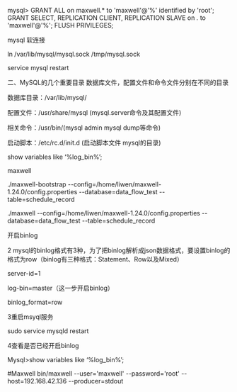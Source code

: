 mysql> GRANT ALL on maxwell.* to 'maxwell'@'%' identified by 'root';
 GRANT SELECT, REPLICATION CLIENT, REPLICATION SLAVE on *.* to 'maxwell'@'%';
 FLUSH PRIVILEGES;
 
 
 mysql  软连接
 
 ln /var/lib/mysql/mysql.sock   /tmp/mysql.sock
 
 service mysql restart  
 
 
 二、MySQL的几个重要目录
 数据库文件，配置文件和命令文件分别在不同的目录
 
 数据库目录：/var/lib/mysql/
 
 配置文件：/usr/share/mysql (mysql.server命令及其配置文件)
 
 相关命令：/usr/bin/(mysql admin mysql dump等命令)
 
 启动脚本：/etc/rc.d/init.d (启动脚本文件 mysql的目录)
 
 
 show variables like ‘%log_bin%’;
 
 
 maxwell
 
  ./maxwell-bootstrap  --config=/home/liwen/maxwell-1.24.0/config.properties  --database=data_flow_test  --table=schedule_record
  
   ./maxwell  --config=/home/liwen/maxwell-1.24.0/config.properties  --database=data_flow_test  --table=schedule_record
 
 
 开启binlog
 
 2 mysql的binlog格式有3种，为了把binlog解析成json数据格式，要设置binlog的格式为row（binlog有三种格式：Statement、Row以及Mixed）
 
 server-id=1
 
 log-bin=master（这一步开启binlog）
 
 binlog_format=row
 
 3重启msyql服务
 
 sudo service mysqld restart
 
 4查看是否已经开启binlog
 
 Mysql>show variables like ‘%log_bin%’;
 
 #Maxwell
 bin/maxwell --user='maxwell' --password='root' --host=192.168.42.136 --producer=stdout